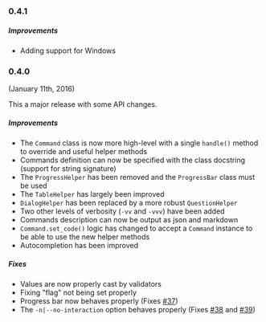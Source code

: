 ### 0.4.1

##### Improvements

- Adding support for Windows


### 0.4.0

(January 11th, 2016)

This a major release with some API changes.

##### Improvements

- The `Command` class is now more high-level with a single `handle()` method to override and useful helper methods
- Commands definition can now be specified with the class docstring (support for string signature)
- The ``ProgressHelper`` has been removed and the ``ProgressBar`` class must be used
- The `TableHelper` has largely been improved
- `DialogHelper` has been replaced by a more robust `QuestionHelper`
- Two other levels of verbosity (`-vv` and `-vvv`) have been added
- Commands description can now be output as json and markdown
- `Command.set_code()` logic has changed to accept a `Command` instance to be able to use the new helper methods
- Autocompletion has been improved


##### Fixes

* Values are now properly cast by validators
* Fixing "flag" not being set properly
* Progress bar now behaves properly (Fixes [#37](https://github.com/sdispater/cleo/issues/37))
* The `-n|--no-interaction` option behaves properly (Fixes [#38](https://github.com/sdispater/cleo/issues/39) and [#39](https://github.com/sdispater/cleo/issues/39))
